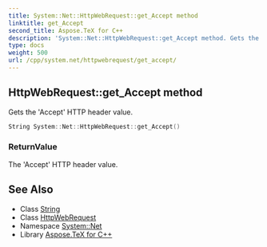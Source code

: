 ```yaml
---
title: System::Net::HttpWebRequest::get_Accept method
linktitle: get_Accept
second_title: Aspose.TeX for C++
description: 'System::Net::HttpWebRequest::get_Accept method. Gets the ''Accept'' HTTP header value in C++.'
type: docs
weight: 500
url: /cpp/system.net/httpwebrequest/get_accept/
---
```

## HttpWebRequest::get_Accept method


Gets the 'Accept' HTTP header value.

```cpp
String System::Net::HttpWebRequest::get_Accept()
```


### ReturnValue

The 'Accept' HTTP header value.

## See Also

* Class [String](../../../system/string/)
* Class [HttpWebRequest](../)
* Namespace [System::Net](../../)
* Library [Aspose.TeX for C++](../../../)
